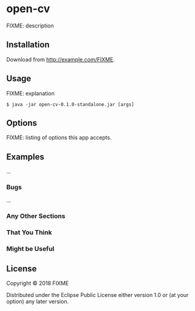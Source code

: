 # open-cv

FIXME: description

## Installation

Download from http://example.com/FIXME.

## Usage

FIXME: explanation

    $ java -jar open-cv-0.1.0-standalone.jar [args]

## Options

FIXME: listing of options this app accepts.

## Examples

...

### Bugs

...

### Any Other Sections
### That You Think
### Might be Useful

## License

Copyright © 2018 FIXME

Distributed under the Eclipse Public License either version 1.0 or (at
your option) any later version.
